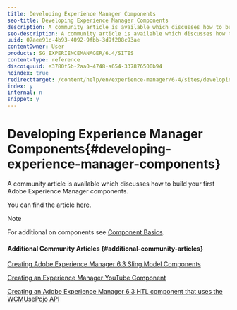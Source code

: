 ```yaml
---
title: Developing Experience Manager Components
seo-title: Developing Experience Manager Components
description: A community article is available which discusses how to build your first Adobe Experience Manager components.
seo-description: A community article is available which discusses how to build your first Adobe Experience Manager components.
uuid: 07aee91c-4b93-4092-9fbb-3d9f208c93ae
contentOwner: User
products: SG_EXPERIENCEMANAGER/6.4/SITES
content-type: reference
discoiquuid: e3780f5b-2aa0-4748-a654-337876500b94
noindex: true
redirecttarget: /content/help/en/experience-manager/6-4/sites/developing/using/components-basics
index: y
internal: n
snippet: y
---
```


# Developing Experience Manager Components{#developing-experience-manager-components}

A community article is available which discusses how to build your first Adobe Experience Manager components.

You can find the article [here](/content/help/en/experience-manager/using/aem63_components).

>[!NOTE]
>
>For additional on components see [Component Basics](../../../sites/developing/using/components-basics.md).

#### Additional Community Articles {#additional-community-articles}

[Creating Adobe Experience Manager 6.3 Sling Model Components](/content/help/en/experience-manager/using/aem63_slingmodel)

[Creating an Experience Manager YouTube Component](/content/help/en/experience-manager/using/aem63_htl_youtube)

[Creating an Adobe Experience Manager 6.3 HTL component that uses the WCMUsePojo API](/content/help/en/experience-manager/using/aem63_htl)
